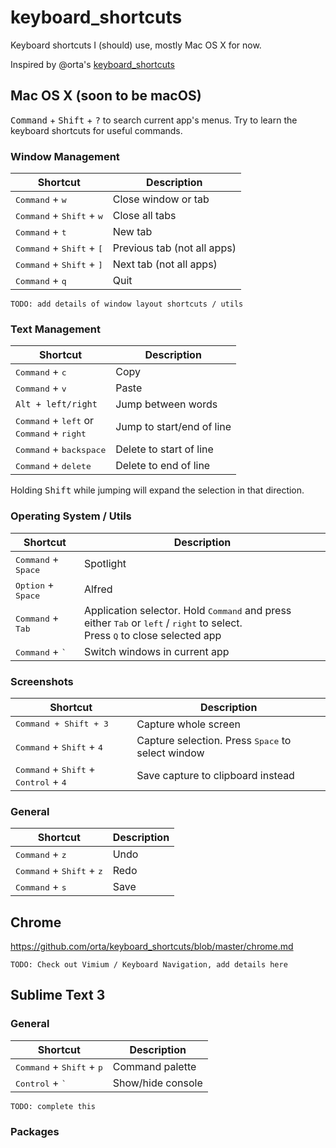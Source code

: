 # keyboard_shortcuts
Keyboard shortcuts I (should) use, mostly Mac OS X for now.

Inspired by @orta's [keyboard_shortcuts](https://github.com/orta/keyboard_shortcuts)

<!---
[TOC]
-->
<!---
	See keyboard icons here: http://docs.sublimetext.info/en/latest/reference/keyboard_shortcuts_osx.html

	or here:

	HTML Entity     GLYPH  NAME
	&#63743;              Apple
	&#8984;         ⌘      Command, Cmd, Clover, (formerly) Apple
	&#8963;         ⌃      Control, Ctl, Ctrl
	&#8997;         ⌥      Option, Opt, (Windows) Alt
	&#8679;         ⇧      Shift
	&#8682;         ⇪      Caps lock
	&#9167;         ⏏      Eject
	&#8617;         ↩      Return, Carriage Return
	&#8629; &crarr; ↵      Return, Carriage Return
	&#9166;         ⏎      Return, Carriage Return
	&#8996;         ⌤      Enter
	&#9003;         ⌫      Delete, Backspace
	&#8998;         ⌦      Forward Delete
	&#9099;         ⎋      Escape, Esc
	&#8594; &rarr;  →      Right arrow
	&#8592; &larr;  ←      Left arrow
	&#8593; &uarr;  ↑      Up arrow
	&#8595; &darr;  ↓      Down arrow
	&#8670;         ⇞      Page Up, PgUp
	&#8671;         ⇟      Page Down, PgDn
	&#8598;         ↖      Home
	&#8600;         ↘      End
	&#8999;         ⌧      Clear
	&#8677;         ⇥      Tab, Tab Right, Horizontal Tab
	&#8676;         ⇤      Shift Tab, Tab Left, Back-tab
	&#9250;         ␢      Space, Blank
	&#9251;         **␣**  Space, Blank
-->
<!---
	see keyboard preferences for more useful shortcuts
-->

## Mac OS X (soon to be macOS)

<kbd>Command</kbd> + <kbd>Shift</kbd> + <kbd>?</kbd> to search current app's menus.
Try to learn the keyboard shortcuts for useful commands.

### Window Management

<!---
| Left-aligned | Center-aligned | Right-aligned |
| :---         |     :---:      |          ---: |
| git status   | git status     | git status    |
| git diff     | git diff       | git diff      |
-->

| Shortcut | Description |
| -------- | ----------- |
| <kbd>Command</kbd> + <kbd>w</kbd> | Close window or tab |
| <kbd>Command</kbd> + <kbd>Shift</kbd> + <kbd>w</kbd> | Close all tabs |
| <kbd>Command</kbd> + <kbd>t</kbd> | New tab |
| <kbd>Command</kbd> + <kbd>Shift</kbd> + <kbd>[</kbd> | Previous tab (not all apps) |
| <kbd>Command</kbd> + <kbd>Shift</kbd> + <kbd>]</kbd> | Next tab (not all apps) |
| <kbd>Command</kbd> + <kbd>q</kbd> | Quit |

`TODO: add details of window layout shortcuts / utils`

### Text Management

| Shortcut | Description |
| -------- | ----------- |
| <kbd>Command</kbd> + <kbd>c</kbd> | Copy |
| <kbd>Command</kbd> + <kbd>v</kbd> | Paste |
| `Alt + left/right` | Jump between words |
| <kbd>Command</kbd> + <kbd>left</kbd> or<br/><kbd>Command</kbd> + <kbd>right</kbd> | Jump to start/end of line |
| <kbd>Command</kbd> + <kbd>backspace</kbd> | Delete to start of line |
| <kbd>Command</kbd> + <kbd>delete</kbd> | Delete to end of line |

Holding <kbd>Shift</kbd> while jumping will expand the selection in that direction.

### Operating System / Utils

| Shortcut | Description |
| -------- | ----------- |
| <kbd>Command</kbd> + <kbd>Space</kbd> | Spotlight |
| <kbd>Option</kbd> + <kbd>Space</kbd> | Alfred |
| <kbd>Command</kbd> + <kbd>Tab</kbd> | Application selector. Hold <kbd>Command</kbd> and press either <kbd>Tab</kbd> or <kbd>left</kbd> / <kbd>right</kbd> to select.<br/>Press <kbd>Q</kbd> to close selected app |
| <kbd>Command</kbd> + <kbd>`</kbd> | Switch windows in current app |

### Screenshots

| Shortcut | Description |
| -------- | ----------- |
| <kbd>Command</d> + <kbd>Shift</kbd> + <kbd>3</kbd> | Capture whole screen |
| <kbd>Command</kbd> + <kbd>Shift</kbd> + <kbd>4</kbd> | Capture selection. Press <kbd>Space</kbd> to select window |
| <kbd>Command</kbd> + <kbd>Shift</kbd> + <kbd>Control</kbd> + <kbd>4</kbd> | Save capture to clipboard instead |


### General

| Shortcut | Description |
| -------- | ----------- |
| <kbd>Command</kbd> + <kbd>z</kbd> | Undo |
| <kbd>Command</kbd> + <kbd>Shift</kbd> + <kbd>z</kbd> | Redo |
| <kbd>Command</kbd> + <kbd>s</kbd> | Save |


## Chrome

https://github.com/orta/keyboard_shortcuts/blob/master/chrome.md

`TODO: Check out Vimium / Keyboard Navigation, add details here`


## Sublime Text 3

### General

| Shortcut | Description |
| -------- | ----------- |
| <kbd>Command</kbd> + <kbd>Shift</kbd> + <kbd>p</kbd> | Command palette |
| <kbd>Control</kbd> + <kbd>`</kbd> | Show/hide console |

`TODO: complete this`
<!---
	http://docs.sublimetext.info/en/latest/reference/keyboard_shortcuts_osx.html
	https://scotch.io/bar-talk/sublime-text-keyboard-shortcuts
	https://www.cheatography.com/tdeyle/cheat-sheets/sublime-text-3/
	https://www.shortcutfoo.com/app/dojos/sublime-text-3-win/cheatsheet
	https://webdesign.tutsplus.com/tutorials/useful-shortcuts-for-a-faster-workflow-in-sublime-text-3--cms-22185
	http://sweetme.at/2013/08/08/sublime-text-keyboard-shortcuts/
	https://scotch.io/bar-talk/the-complete-visual-guide-to-sublime-text-3-getting-started-and-keyboard-shortcuts
-->

### Packages
